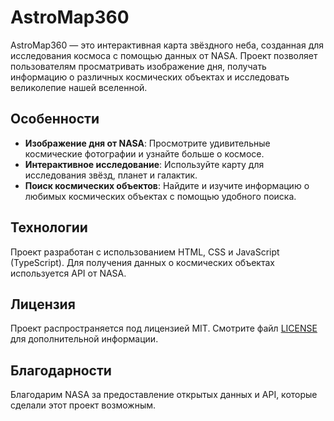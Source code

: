 # AstroMap360

AstroMap360 — это интерактивная карта звёздного неба, созданная для исследования космоса с помощью данных от NASA. Проект позволяет пользователям просматривать изображение дня, получать информацию о различных космических объектах и исследовать великолепие нашей вселенной.

## Особенности

- **Изображение дня от NASA**: Просмотрите удивительные космические фотографии и узнайте больше о космосе.
- **Интерактивное исследование**: Используйте карту для исследования звёзд, планет и галактик.
- **Поиск космических объектов**: Найдите и изучите информацию о любимых космических объектах с помощью удобного поиска.

## Технологии

Проект разработан с использованием HTML, CSS и JavaScript (TypeScript). Для получения данных о космических объектах используется API от NASA.

## Лицензия

Проект распространяется под лицензией MIT. Смотрите файл [LICENSE](LICENSE) для дополнительной информации.

## Благодарности

Благодарим NASA за предоставление открытых данных и API, которые сделали этот проект возможным.
